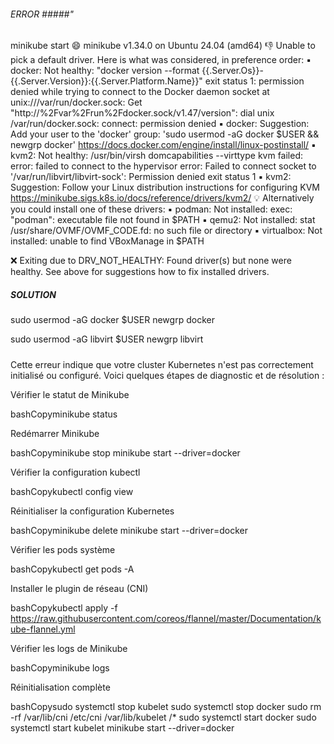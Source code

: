 ###### ERROR #####"
minikube start
😄  minikube v1.34.0 on Ubuntu 24.04 (amd64)
👎  Unable to pick a default driver. Here is what was considered, in preference order:
    ▪ docker: Not healthy: "docker version --format {{.Server.Os}}-{{.Server.Version}}:{{.Server.Platform.Name}}" exit status 1: permission denied while trying to connect to the Docker daemon socket at unix:///var/run/docker.sock: Get "http://%2Fvar%2Frun%2Fdocker.sock/v1.47/version": dial unix /var/run/docker.sock: connect: permission denied
    ▪ docker: Suggestion: Add your user to the 'docker' group: 'sudo usermod -aG docker $USER && newgrp docker' <https://docs.docker.com/engine/install/linux-postinstall/>
    ▪ kvm2: Not healthy: /usr/bin/virsh domcapabilities --virttype kvm failed:
error: failed to connect to the hypervisor
error: Failed to connect socket to '/var/run/libvirt/libvirt-sock': Permission denied
exit status 1
    ▪ kvm2: Suggestion: Follow your Linux distribution instructions for configuring KVM <https://minikube.sigs.k8s.io/docs/reference/drivers/kvm2/>
💡  Alternatively you could install one of these drivers:
    ▪ podman: Not installed: exec: "podman": executable file not found in $PATH
    ▪ qemu2: Not installed: stat /usr/share/OVMF/OVMF_CODE.fd: no such file or directory
    ▪ virtualbox: Not installed: unable to find VBoxManage in $PATH

❌  Exiting due to DRV_NOT_HEALTHY: Found driver(s) but none were healthy. See above for suggestions how to fix installed drivers.

##### SOLUTION #####
sudo usermod -aG docker $USER
newgrp docker

sudo usermod -aG libvirt $USER
newgrp libvirt

#####  #################
Cette erreur indique que votre cluster Kubernetes n'est pas correctement initialisé ou configuré. Voici quelques étapes de diagnostic et de résolution :

Vérifier le statut de Minikube

bashCopyminikube status

Redémarrer Minikube

bashCopyminikube stop
minikube start --driver=docker

Vérifier la configuration kubectl

bashCopykubectl config view

Réinitialiser la configuration Kubernetes

bashCopyminikube delete
minikube start --driver=docker

Vérifier les pods système

bashCopykubectl get pods -A

Installer le plugin de réseau (CNI)

bashCopykubectl apply -f https://raw.githubusercontent.com/coreos/flannel/master/Documentation/kube-flannel.yml

Vérifier les logs de Minikube

bashCopyminikube logs

Réinitialisation complète

bashCopysudo systemctl stop kubelet
sudo systemctl stop docker
sudo rm -rf /var/lib/cni /etc/cni /var/lib/kubelet /*
sudo systemctl start docker
sudo systemctl start kubelet
minikube start --driver=docker